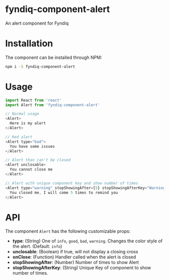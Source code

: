 # fyndiq-component-alert

An alert component for Fyndiq

# Installation

The component can be installed through NPM:

``` bash
npm i -S fyndiq-component-alert
```

# Usage

``` js
import React from 'react'
import Alert from 'fyndiq-component-alert'

// Normal usage
<Alert>
  Here is my alert
</Alert>

// Red alert
<Alert type="bad">
  You have some issues
</Alert>

// Alert than can't be closed
<Alert unclosable>
  You cannot close me
</Alert>

// Alert with unique component key and show number of times
<Alert type="warning" stopShowingAfter={5} stopShowingAfterKey="Warning">
  You closed me, I will come 5 times to remind you
</Alert>

```

# API

The component `Alert` has the following customizable props:

- **type**: (String) One of `info`, `good`, `bad`, `warning`. Changes the color style of the alert. (Default: `info`)
- **unclosable**: (Boolean) if true, will not display a closing cross
- **onClose**: (Function) Handler called when the alert is closed
- **stopShowingAfter**: (Number) Number of times to show Alert
- **stopShowingAfterKey**: (String) Unique Key of component to show number of times.

